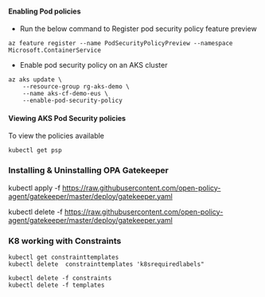 #### Enabling Pod policies

* Run the below command to Register pod security policy feature preview
```
az feature register --name PodSecurityPolicyPreview --namespace Microsoft.ContainerService
```
* Enable pod security policy on an AKS cluster
```
az aks update \
    --resource-group rg-aks-demo \
    --name aks-cf-demo-eus \
    --enable-pod-security-policy
```

#### Viewing AKS Pod Security policies
To view the policies available

```
kubectl get psp
```

### Installing & Uninstalling OPA Gatekeeper

kubectl apply -f https://raw.githubusercontent.com/open-policy-agent/gatekeeper/master/deploy/gatekeeper.yaml

kubectl delete -f https://raw.githubusercontent.com/open-policy-agent/gatekeeper/master/deploy/gatekeeper.yaml


### K8 working with Constraints 
```
kubectl get constrainttemplates
kubectl delete  constrainttemplates 'k8srequiredlabels"
```

```
kubectl delete -f constraints
kubectl delete -f templates
```




